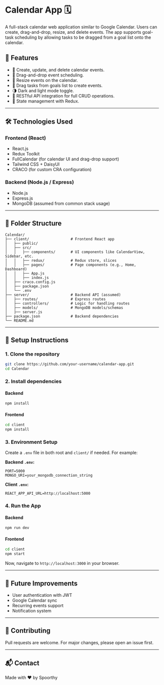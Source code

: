 
# Calendar App 🗓️

A full-stack calendar web application similar to Google Calendar. Users can create, drag-and-drop, resize, and delete events. The app supports goal-task scheduling by allowing tasks to be dragged from a goal list onto the calendar.


## 🚀 Features

- 📝 Create, update, and delete calendar events.
- 📆 Drag-and-drop event scheduling.
- 🔄 Resize events on the calendar.
- 🎯 Drag tasks from goals list to create events.
- 🌗 Dark and light mode toggle.
- 📡 RESTful API integration for full CRUD operations.
- 🧠 State management with Redux.

---

## 🛠️ Technologies Used

### Frontend (React)
- React.js
- Redux Toolkit
- FullCalendar (for calendar UI and drag-drop support)
- Tailwind CSS + DaisyUI
- CRACO (for custom CRA configuration)

### Backend (Node.js / Express)
- Node.js
- Express.js
- MongoDB (assumed from common stack usage)

---

## 📁 Folder Structure

```
Calendar/
├── client/                   # Frontend React app
│   ├── public/
│   ├── src/
│   │   ├── components/       # UI components like CalendarView, Sidebar, etc.
│   │   ├── redux/            # Redux store, slices
│   │   ├── pages/            # Page components (e.g., Home, Dashboard)
│   │   ├── App.js
│   │   ├── index.js
│   ├── craco.config.js
│   ├── package.json
│   └── .env
├── server/                   # Backend API (assumed)
│   ├── routes/               # Express routes
│   ├── controllers/          # Logic for handling routes
│   ├── models/               # MongoDB models/schemas
│   ├── server.js
├── package.json              # Backend dependencies
└── README.md
```

---

## 🧩 Setup Instructions

### 1. Clone the repository

```bash
git clone https://github.com/your-username/calendar-app.git
cd Calendar
```

### 2. Install dependencies

#### Backend

```bash
npm install
```

#### Frontend

```bash
cd client
npm install
```

### 3. Environment Setup

Create a `.env` file in both root and `client/` if needed. For example:

**Backend `.env`:**

```
PORT=5000
MONGO_URI=your_mongodb_connection_string
```

**Client `.env`:**

```
REACT_APP_API_URL=http://localhost:5000
```

### 4. Run the App

#### Backend

```bash
npm run dev
```

#### Frontend

```bash
cd client
npm start
```

Now, navigate to `http://localhost:3000` in your browser.

---

## 📌 Future Improvements

- User authentication with JWT
- Google Calendar sync
- Recurring events support
- Notification system

---

## 🤝 Contributing

Pull requests are welcome. For major changes, please open an issue first.

---

## 📬 Contact

Made with ❤️ by Spoorthy


 
